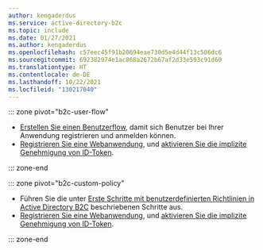 ```yaml
---
author: kengaderdus
ms.service: active-directory-b2c
ms.topic: include
ms.date: 01/27/2021
ms.author: kengaderdus
ms.openlocfilehash: c57eec45f91b20694eae730d5e4d44f13c506dc6
ms.sourcegitcommit: 692382974e1ac868a2672b67af2d33e593c91d60
ms.translationtype: HT
ms.contentlocale: de-DE
ms.lasthandoff: 10/22/2021
ms.locfileid: "130217040"
---
```

::: zone pivot="b2c-user-flow"

* [Erstellen Sie einen Benutzerflow](../articles/active-directory-b2c/tutorial-create-user-flows.md), damit sich Benutzer bei Ihrer Anwendung registrieren und anmelden können.
* [Registrieren Sie eine Webanwendung](../articles/active-directory-b2c/tutorial-register-applications.md), und [aktivieren Sie die implizite Genehmigung von ID-Token](../articles/active-directory-b2c/tutorial-register-applications.md#enable-id-token-implicit-grant).

::: zone-end

::: zone pivot="b2c-custom-policy"

* Führen Sie die unter [Erste Schritte mit benutzerdefinierten Richtlinien in Active Directory B2C](../articles/active-directory-b2c/tutorial-create-user-flows.md?pivots=b2c-custom-policy) beschriebenen Schritte aus.
* [Registrieren Sie eine Webanwendung](../articles/active-directory-b2c/tutorial-register-applications.md), und [aktivieren Sie die implizite Genehmigung von ID-Token](../articles/active-directory-b2c/tutorial-register-applications.md#enable-id-token-implicit-grant).

::: zone-end